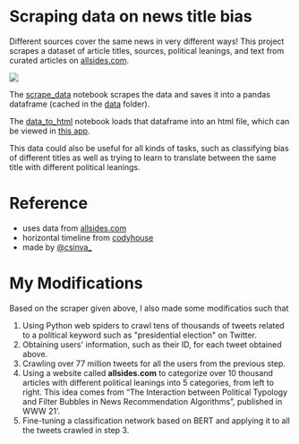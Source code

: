 # Scraping data on news title bias

Different sources cover the same news in very different ways! This project scrapes a dataset of article titles, sources, political leanings, and text from curated articles on [allsides.com](https://www.allsides.com/unbiased-balanced-news).

![](https://csinva.io/news-title-bias/app/assets/img/screenshot.jpeg)

The [scrape_data](https://github.com/csinva/news-title-bias/blob/master/notebooks/01_scrape_data.ipynb) notebook scrapes the data and saves it into a pandas dataframe (cached in the [data](data) folder).

The [data_to_html](https://github.com/csinva/news-title-bias/blob/master/notebooks/02_data_to_html.ipynb) notebook loads that dataframe into an html file, which can be viewed in [this app](https://csinva.io/news-title-bias/app/).

This data could also be useful for all kinds of tasks, such as classifying bias of different titles as well as trying to learn to translate between the same title with different political leanings.

# Reference

- uses data from [allsides.com](https://www.allsides.com/unbiased-balanced-news)
- horizontal timeline from [codyhouse](https://codyhouse.co/gem/horizontal-timeline)
- made by [@csinva_](https://twitter.com/csinva_)

# My Modifications

Based on the scraper given above, I also made some modificatios such that

1. Using Python web spiders to crawl tens of thousands of tweets related to a political keyword such as "presidential election" on Twitter.
2. Obtaining users' information, such as their ID, for each tweet obtained above.
3. Crawling over 77 million tweets for all the users from the previous step.
4. Using a website called **allsides.com** to categorize over 10 thousand articles with different political leanings into 5 categories, from left to right. This idea comes from “The Interaction between Political Typology and Filter Bubbles in News Recommendation Algorithms”, published in WWW 21’.
5. Fine-tuning a classification network based on BERT and applying it to all the tweets crawled in step 3.
